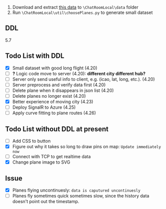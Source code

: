 1. Download and extract [this data](http://history.adsbexchange.com/Aircraftlist.json/2016-06-20.zip) to `\ChatRoomLocal\data` folder
2. Run  `\ChatRoomLocal\util\choosePlanes.py` to generate small dataset

## DDL
5.7 

## Todo List with DDL
- [x] Small dataset with good long flight (4.20)
- [ ] **?** Logic code move to server (4.20): **different city different hub?**
- [ ] Server only send useful info to client, e.g. (icao, lat, long, etc.). (4.20)
- [ ] Server preprocess and verify data first (4.20)
- [ ] Delete plane when it disappears in json list (4.20)
- [ ] Delete planes no longer exist (4.20)
- [x] Better experience of moving city (4.23)
- [ ] Deploy SignalR to Azure (4.25) 
- [ ] Apply curve fitting to plane routes (4.26)

## Todo List without DDL at present
- [ ] Add CSS to button 
- [x] Figure out why it takes so long to draw pins on map: `Update immediately now`
- [ ] Connect with TCP to get realtime data
- [x] Change plane image to SVG

## Issue
- [x] Planes flying uncontinuesly: `data is caputured uncontinuesly`
- [ ] Planes fly sometimes quick sometimes slow, since the history data doesn't point out the timestamp.